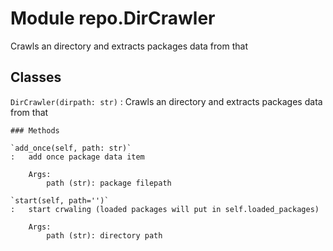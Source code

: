 Module repo.DirCrawler
======================
Crawls an directory and extracts packages data from that

Classes
-------

`DirCrawler(dirpath: str)`
:   Crawls an directory and extracts packages data from that

    ### Methods

    `add_once(self, path: str)`
    :   add once package data item
        
        Args:
            path (str): package filepath

    `start(self, path='')`
    :   start crwaling (loaded packages will put in self.loaded_packages)
        
        Args:
            path (str): directory path